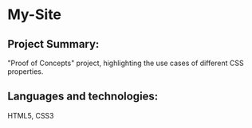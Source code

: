 # My-Site
## Project Summary:
"Proof of Concepts" project, highlighting the use cases of different CSS properties.
## Languages and technologies:
HTML5, CSS3
